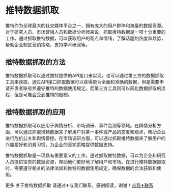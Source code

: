 # 推特数据抓取

推特作为全球最大的社交媒体平台之一，拥有庞大的用户群体和海量的数据资源。对于研究人员、市场营销人员和数据分析师来说，抓取推特数据是一项十分重要的工作。通过抓取推特数据，可以获取用户的观点和情绪，了解话题的热度和趋势，帮助企业制定营销策略，支持学术研究等。

## 推特数据抓取的方法

推特数据抓取可以通过推特提供的API接口来实现，也可以通过第三方的数据抓取工具来获取。通过API接口抓取数据可以获得更为全面和准确的数据，但是需要申请开发者账号并遵守推特的数据使用规定。而第三方工具则可以简化数据抓取的流程，但是可能会受到推特的限制。

## 推特数据抓取的应用

推特数据抓取可以应用于舆情分析、市场调研、事件监测等领域。在舆情分析方面，可以通过抓取推特数据来了解用户对某一事件或产品的态度和观点，帮助企业进行危机公关和舆情管控。在市场调研方面，可以通过抓取推特数据来了解用户的兴趣爱好和消费习惯，为企业的营销策略提供数据支持。

推特数据抓取是一项具有重要意义的工作，通过抓取推特数据，可以为企业和研究人员提供宝贵的数据资源，帮助他们更好地了解用户和市场。在进行推特数据抓取时，需要遵守相关的法律法规和推特的数据使用规定，确保数据的合法获取和使用。

更多 关于推特数据抓取 请通过✈与我们联系，感谢阅读，谢谢！[点我✈联系](https://www.k02.cc)